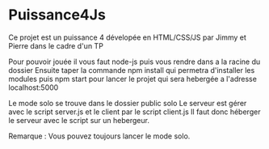 # Puissance4Js
Ce projet est un puissance 4 dévelopée en HTML/CSS/JS par Jimmy et Pierre dans le cadre d'un TP

Pour pouvoir jouée il vous faut node-js puis vous rendre dans a la racine du dossier
Ensuite taper la commande 
npm install qui permetra d'installer les modules 
puis 
npm start pour lancer le projet qui sera hebergée a l'adresse 
localhost:5000

Le mode solo se trouve dans le dossier public solo 
Le serveur est gérer avec le script server.js et le client par le script client.js
Il faut donc héberger le serveur avec le script sur un hebergeur.

Remarque : Vous pouvez toujours lancer le mode solo.
